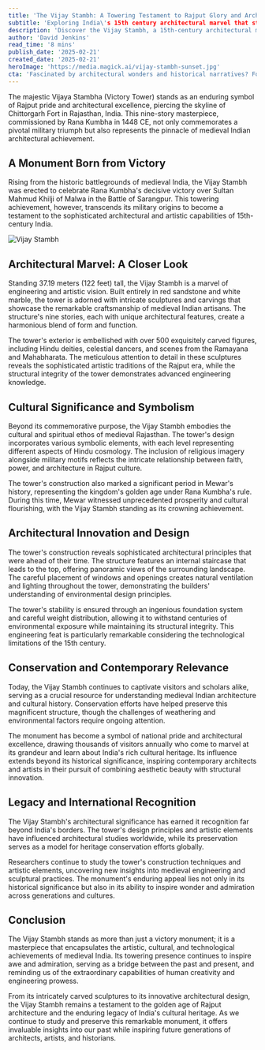 ```yaml
---
title: 'The Vijay Stambh: A Towering Testament to Rajput Glory and Architectural Brilliance'
subtitle: 'Exploring India\'s 15th century architectural marvel that stands as a symbol of victory and innovation'
description: 'Discover the Vijay Stambh, a 15th-century architectural marvel in Rajasthan, India. This nine-story victory tower, commissioned by Rana Kumbha in 1448 CE, showcases exceptional engineering and artistic achievements of medieval India through its intricate sculptures, innovative design, and cultural significance.'
author: 'David Jenkins'
read_time: '8 mins'
publish_date: '2025-02-21'
created_date: '2025-02-21'
heroImage: 'https://media.magick.ai/vijay-stambh-sunset.jpg'
cta: 'Fascinated by architectural wonders and historical narratives? Follow us on LinkedIn for more in-depth explorations of remarkable monuments and their enduring impact on culture and design.'
---
```


The majestic Vijaya Stambha (Victory Tower) stands as an enduring symbol of Rajput pride and architectural excellence, piercing the skyline of Chittorgarh Fort in Rajasthan, India. This nine-story masterpiece, commissioned by Rana Kumbha in 1448 CE, not only commemorates a pivotal military triumph but also represents the pinnacle of medieval Indian architectural achievement.

## A Monument Born from Victory

Rising from the historic battlegrounds of medieval India, the Vijay Stambh was erected to celebrate Rana Kumbha's decisive victory over Sultan Mahmud Khilji of Malwa in the Battle of Sarangpur. This towering achievement, however, transcends its military origins to become a testament to the sophisticated architectural and artistic capabilities of 15th-century India.

![Vijay Stambh](https://media.magick.ai/vijay-stambh-sunset.jpg)

## Architectural Marvel: A Closer Look

Standing 37.19 meters (122 feet) tall, the Vijay Stambh is a marvel of engineering and artistic vision. Built entirely in red sandstone and white marble, the tower is adorned with intricate sculptures and carvings that showcase the remarkable craftsmanship of medieval Indian artisans. The structure's nine stories, each with unique architectural features, create a harmonious blend of form and function.

The tower's exterior is embellished with over 500 exquisitely carved figures, including Hindu deities, celestial dancers, and scenes from the Ramayana and Mahabharata. The meticulous attention to detail in these sculptures reveals the sophisticated artistic traditions of the Rajput era, while the structural integrity of the tower demonstrates advanced engineering knowledge.

## Cultural Significance and Symbolism

Beyond its commemorative purpose, the Vijay Stambh embodies the cultural and spiritual ethos of medieval Rajasthan. The tower's design incorporates various symbolic elements, with each level representing different aspects of Hindu cosmology. The inclusion of religious imagery alongside military motifs reflects the intricate relationship between faith, power, and architecture in Rajput culture.

The tower's construction also marked a significant period in Mewar's history, representing the kingdom's golden age under Rana Kumbha's rule. During this time, Mewar witnessed unprecedented prosperity and cultural flourishing, with the Vijay Stambh standing as its crowning achievement.

## Architectural Innovation and Design

The tower's construction reveals sophisticated architectural principles that were ahead of their time. The structure features an internal staircase that leads to the top, offering panoramic views of the surrounding landscape. The careful placement of windows and openings creates natural ventilation and lighting throughout the tower, demonstrating the builders' understanding of environmental design principles.

The tower's stability is ensured through an ingenious foundation system and careful weight distribution, allowing it to withstand centuries of environmental exposure while maintaining its structural integrity. This engineering feat is particularly remarkable considering the technological limitations of the 15th century.

## Conservation and Contemporary Relevance

Today, the Vijay Stambh continues to captivate visitors and scholars alike, serving as a crucial resource for understanding medieval Indian architecture and cultural history. Conservation efforts have helped preserve this magnificent structure, though the challenges of weathering and environmental factors require ongoing attention.

The monument has become a symbol of national pride and architectural excellence, drawing thousands of visitors annually who come to marvel at its grandeur and learn about India's rich cultural heritage. Its influence extends beyond its historical significance, inspiring contemporary architects and artists in their pursuit of combining aesthetic beauty with structural innovation.

## Legacy and International Recognition

The Vijay Stambh's architectural significance has earned it recognition far beyond India's borders. The tower's design principles and artistic elements have influenced architectural studies worldwide, while its preservation serves as a model for heritage conservation efforts globally.

Researchers continue to study the tower's construction techniques and artistic elements, uncovering new insights into medieval engineering and sculptural practices. The monument's enduring appeal lies not only in its historical significance but also in its ability to inspire wonder and admiration across generations and cultures.

## Conclusion

The Vijay Stambh stands as more than just a victory monument; it is a masterpiece that encapsulates the artistic, cultural, and technological achievements of medieval India. Its towering presence continues to inspire awe and admiration, serving as a bridge between the past and present, and reminding us of the extraordinary capabilities of human creativity and engineering prowess.

From its intricately carved sculptures to its innovative architectural design, the Vijay Stambh remains a testament to the golden age of Rajput architecture and the enduring legacy of India's cultural heritage. As we continue to study and preserve this remarkable monument, it offers invaluable insights into our past while inspiring future generations of architects, artists, and historians.